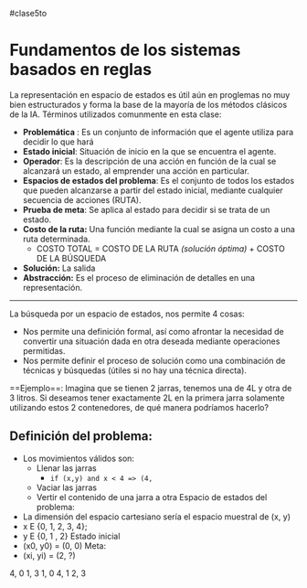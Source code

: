 #clase5to 
# Fundamentos de los sistemas basados en reglas
La representación en espacio de estados es útil aún en proglemas no muy bien estructurados y forma la base de la mayoría de los métodos clásicos de la IA. Términos utilizados comunmente en esta clase:

- **Problemática** : Es un conjunto de información que el agente utiliza para decidir lo que hará
- **Estado inicial**: Situación de inicio en la que se encuentra el agente.
- **Operador**: Es la descripción de una acción en función de la cual se alcanzará un estado, al emprender una acción en particular.
- **Espacios de estados del problema**: Es el conjunto de todos los estados que pueden alcanzarse a partir del estado inicial, mediante cualquier secuencia de acciones (RUTA).
- **Prueba de meta**: Se aplica al estado para decidir si se trata de un estado.
- **Costo de la ruta:** Una función mediante la cual se asigna un costo a una ruta determinada.
	- COSTO TOTAL = COSTO DE LA RUTA *(solución óptima)* + COSTO DE LA BÚSQUEDA
- **Solución:** La salida 
- **Abstracción:** Es el proceso  de eliminación de detalles en una representación.
---
La búsqueda por un espacio de estados, nos permite 4 cosas:
- Nos permite una definición formal, así como afrontar la necesidad de convertir una situación dada en otra deseada mediante operaciones permitidas. 
- Nos permite definir el proceso de solución como una combinación de técnicas y búsquedas (útiles si no hay una técnica directa).

==Ejemplo==:
Imagina que se tienen 2 jarras, tenemos una de 4L y otra de 3 litros. Si deseamos tener exactamente 2L en la primera jarra solamente utilizando estos 2 contenedores, de qué manera podríamos hacerlo?
## Definición del problema:
- Los movimientos válidos son:
	- Llenar las jarras
		- `if (x,y) and x < 4 => (4,`
	- Vaciar las jarras
	- Vertir el contenido de una jarra a otra
Espacio de estados del problema:
- La dimensión del espacio cartesiano sería el espacio muestral de (x, y)
- x E {0, 1, 2, 3, 4};
- y E {0, 1 , 2}
Estado inicial
- (x0, y0) = (0, 0)
Meta:
- (xi, yi) = (2, ?)

4, 0
1, 3
1, 0
4, 1
2, 3